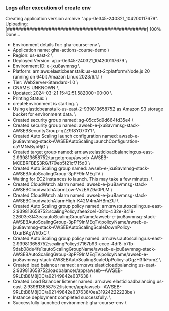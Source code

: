 ### Logs after execution of create env
Creating application version archive "app-0e345-240321_104200117679".
Uploading: [##################################################] 100% Done...
- Environment details for: gha-course-env \
- Application name: gha-actions-course-demo \
- Region: us-east-2 \
- Deployed Version: app-0e345-240321_104200117679 \
- Environment ID: e-jxu8avmnsg \
- Platform: arn:aws:elasticbeanstalk:us-east-2::platform/Node.js 20 running on 64bit Amazon Linux 2023/6.1.1 \
- Tier: WebServer-Standard-1.0 \
- CNAME: UNKNOWN \
- Updated: 2024-03-21 15:42:51.582000+00:00 \
- Printing Status: \
- createEnvironment is starting. \
- Using elasticbeanstalk-us-east-2-939813658752 as Amazon S3 storage bucket for environment data. \
- Created security group named: sg-05cc5d9d664fd35e4 \
- Created security group named: awseb-e-jxu8avmnsg-stack-AWSEBSecurityGroup-qZZ9f8YO70Y1 \
- Created Auto Scaling launch configuration named: awseb-e-jxu8avmnsg-stack-AWSEBAutoScalingLaunchConfiguration-caYMNsBybRjG \
- Created target group named: arn:aws:elasticloadbalancing:us-east-2:939813658752:targetgroup/awseb-AWSEB-MCEBRFBES3RG/f70eb5f21cf715d0 \
- Created Auto Scaling group named: awseb-e-jxu8avmnsg-stack-AWSEBAutoScalingGroup-3pPF9InMEqTV \
- Waiting for EC2 instances to launch. This may take a few minutes. \
- Created CloudWatch alarm named: awseb-e-jxu8avmnsg-stack-AWSEBCloudwatchAlarmLow-VvzEAZ9a0PLM \
- Created CloudWatch alarm named: awseb-e-jxu8avmnsg-stack-AWSEBCloudwatchAlarmHigh-K42M4mAHBmZU \
- Created Auto Scaling group policy named: arn:aws:autoscaling:us-east-2:939813658752:scalingPolicy:faea2ce1-081c-432e-8419-22603e3f43ea:autoScalingGroupName/awseb-e-jxu8avmnsg-stack-AWSEBAutoScalingGroup-3pPF9InMEqTV:policyName/awseb-e-jxu8avmnsg-stack-AWSEBAutoScalingScaleDownPolicy-UxurBAgWh0xC \
- Created Auto Scaling group policy named: arn:aws:autoscaling:us-east-2:939813658752:scalingPolicy:f7167b93-ccce-4df8-b7fb-9dab08de4fe1:autoScalingGroupName/awseb-e-jxu8avmnsg-stack-AWSEBAutoScalingGroup-3pPF9InMEqTV:policyName/awseb-e-jxu8avmnsg-stack-AWSEBAutoScalingScaleUpPolicy-aOgzH3fkFxmZ \
- Created load balancer named: arn:aws:elasticloadbalancing:us-east-2:939813658752:loadbalancer/app/awseb--AWSEB-9RLEtB8M8jDC/a92149842e637638 \
- Created Load Balancer listener named: arn:aws:elasticloadbalancing:us-east-2:939813658752:listener/app/awseb--AWSEB-9RLEtB8M8jDC/a92149842e637638/0ea31924222223be \
- Instance deployment completed successfully. \
- Successfully launched environment: gha-course-env \
